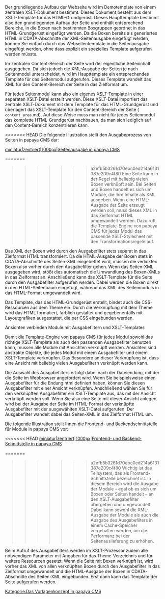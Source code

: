 
Der grundliegende Aufbau der Webseite wird im Demotemplate von einem zentralen XSLT-Dokument bestimmt. Dieses Dokument besteht aus dem XSLT-Template für das HTML-Grundgerüst. Dieses Haupttemplate bestimmt also den grundlegenden Aufbau der Seite und enthält entsprechend Bereiche, in die Boxen nach bestimmten Boxgruppen geordnet in das HTML-Grundgerüst eingefügt werden. Da die Boxen bereits als generiertes HTML in CDATA-Abschnitte der XML-Seitenausgabe eingefügt werden, können Sie einfach durch das Webseitentemplate in die Seitenausgabe eingefügt werden, ohne dass explizit ein spezielles Template aufgerufen werden müsste.

Im zentralen Content-Bereich der Seite wird der eigentliche Seiteninhalt ausgegeben. Da sich jedoch die XML-Ausgabe der Seiten je nach Seitenmodul unterscheidet, wird im Haupttemplate ein entsprechendes Template für das Seitenmodul aufgerufen. Dieses Template wandelt das XML für den Content-Bereich der Seite in das Zielformat um.

Für jedes Seitenmodul kann also ein eigenes XSLT-Template in einer separaten XSLT-Datei erstellt werden. Diese XSLT-Datei importiert das zentrale XSLT-Dokument mit dem Template für das HTML-Grundgerüst und überlagert das XSLT-Template für den Content-Bereich der Seite ( `content_area`.md). Auf diese Weise muss man nicht für jedes Seitenmodul das komplette HTML-Grundgerüst nachbauen, da man sich lediglich auf den Content-Bereich konzentrieren kann.

<<<<<<< HEAD
Die folgende Illustration stellt den Ausgabeprozess von Seiten in papaya CMS dar:

[miniatur|zentriert|1000px|Seitenausgabe in papaya CMS](/images/File:Ausgabekonzept.png)

=======
>>>>>>> a2efb5b3261d70ebc0ed214a6131387e209c4f80
Eine Seite kann in der Regel mit beliebig vielen Boxen verknüpft sein. Bei Seiten und Boxen handelt es sich um Module, die Ihre Inhalte als XML ausgeben. Wenn eine HTML-Ausgabe der Seite erzeugt werden soll, muss dieses XML in das Zielformat HTML umgewandelt werden. Dazu ruft die Template-Engine von papaya CMS für jedes Modul das passende XSLT-Stylesheet mit den Transformationsregeln auf.

Das XML der Boxen wird durch den Ausgabefilter stets separat in das Zielformat HTML transformiert. Da die HTML-Ausgabe der Boxen stets in CDATA-Abschnitte des Seiten-XML eingebettet wird, müssen die verlinkten Boxen also vorher durch den Ausgabefilter gehen. Wenn das Seiten-XML ausgegeben wird, stößt dies automatisch die Umwandlung des Boxen-XMLs in das Zielformat an. Anschließend kann das XSLT-Template für die Seite durch den Ausgabefilter aufgerufen werden. Dabei werden die Boxen direkt in den HTML-Seitenbaum eingefügt, während das XML des Seitenmoduls in das HTML-Format umgewandelt wird.

Das Template, das das HTML-Grundgerüst erstellt, bindet auch die CSS-Ressourcen aus dem Theme ein. Durch die Verknüpfung mit dem Theme wird das HTML formatiert, farblich gestaltet und gegebenenfalls mit Layoutgrafiken ausgestattet, die per CSS eingebunden werden.

Ansichten verbinden Module mit Ausgabefiltern und XSLT-Templates

Damit die Template-Engine von papaya CMS für jedes Modul sowohl das richtige XSLT-Template als auch den passenden Ausgabefilter benutzen kann, müssen alle Module mit Ansichten verknüpft werden. Ansichten sind abstrakte Objekte, die jedes Modul mit einem Ausgabefilter und einem XSLT-Template verknüpfen. Das Besondere an dieser Verknüpfung ist, dass eine Ansicht mit beliebig vielen Ausgabefiltern verknüpft werden kann.

Die Auswahl des Ausgabefilters erfolgt dabei nach der Dateiendung, mit der die Seite im Webbrowser angefordert wird. Wenn Sie beispielsweise einen Ausgabefilter für die Endung html definiert haben, können Sie diesen Ausgabefilter mit einer Ansicht verknüpfen. Anschließend wählen Sie für den verknüpften Ausgabefilter ein XSLT-Template aus, das mit der Ansicht verknüpft werden soll. Wenn Sie also eine Seite mit dieser Ansicht anlegen, wird bei der Ausgabe der Seite im HTML-Format der verknüpfte Ausgabefilter mit der ausgewählten XSLT-Datei aufgerufen. Der Ausgabefilter wandelt dabei das Seiten-XML in das Zielformat HTML um.

Die folgende Illustration stellt Ihnen die Frontend- und Backendschnittstelle für Module in papaya CMS vor:

<<<<<<< HEAD
[miniatur|zentriert|1000px|Frontend- und Backend-Schnittstelle in papaya CMS](/images/File:papayaSystem.png)

=======
>>>>>>> a2efb5b3261d70ebc0ed214a6131387e209c4f80
Wichtig ist das Teilsystem, das als Frontend-Schnittstelle bezeichnet ist. In diesem Bereich wird die Ausgabe der Module – egal ob es sich um Boxen oder Seiten handelt – an den XSLT-Ausgabefilter übergeben und umgewandelt. Dabei kann sowohl die XML-Ausgabe der Module als auch die Ausgabe des Ausgabefilters in einem Cache-Speicher vorgehalten werden, um die Performanz bei der Seitenauslieferung zu erhöhen.

Beim Aufruf des Ausgabefilters werden im XSLT-Prozessor zudem alle notwendigen Parameter mit Angaben für das Theme-Verzeichnis und für weitere Ressourcen gesetzt. Wenn die Seite mit Boxen verknüpft ist, wird vorher das XML von allen verknüpften Boxen durch den Ausgabefilter in das Zielformat umgewandelt und die HTML-Ausgabe der Boxen in CDATA-Abschnitte des Seiten-XML eingebunden. Erst dann kann das Template der Seite aufgerufen werden.

[Kategorie:Das Vorlagenkonzept in papaya CMS](export_de/Kategorie:Das_Vorlagenkonzept_in_papaya_CMS.md)
